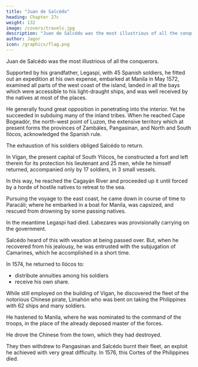 ```yaml
---
title: "Juan de Salcédo"
heading: Chapter 27c
weight: 132
image: /covers/travels.jpg
description: "Juan de Salcédo was the most illustrious of all the conquerors"
author: Jagor
icon: /graphics/flag.png
---
```



Juan de Salcédo was the most illustrious of all the conquerors. 

Supported by his grandfather, Legaspi, with 45 Spanish soldiers, he fitted out an expedition at his own expense, embarked at Manila in May 1572, examined all parts of the west coast of the island, landed in all the bays which were accessible to his light-draught ships, and was well received by the natives at most of the places. 

He generally found great opposition in penetrating into the interior. Yet he succeeded in subduing many of the inland tribes. When he reached Cape Bogeadór, the north-west point of Luzon, the extensive territory which at present forms the provinces of Zambáles, Pangasinan, and North and South Ilócos, acknowledged the Spanish rule. 

The exhaustion of his soldiers obliged Salcédo to return. 

In Vígan, the present capital of South Ylócos, he constructed a fort and left therein for its protection his lieutenant and 25 men, while he himself returned, accompanied only by 17 soldiers, in 3 small vessels. 

In this way, he reached the Cagayán River and proceeded up it until forced by a horde of hostile natives to retreat to the sea. 

Pursuing the voyage to the east coast, he came down in course of time to Paracáli; where he embarked in a boat for Manila, was capsized, and rescued from drowning by some passing natives.

In the meantime Legaspi had died. Labezares was provisionally carrying on the government. 

Salcédo heard of this with vexation at being passed over. But, when he recovered from his jealousy, he was entrusted with the subjugation of Camarines, which he accomplished in a short time. 

In 1574, he returned to Ilócos to:
- distribute annuities among his soldiers
- receive his own share. 

While still employed on the building of Vígan, he discovered the fleet of the notorious Chinese pirate, Limahón who was bent on taking the Philippines with 62 ships and many soldiers. 

He hastened<!--  at once, with all the help which he could summon together in the neighbourhood, --> to Manila, where he was nominated to the command of the troops, in the place of the already deposed master of the forces. 

He drove the Chinese from the town, which they had destroyed. 

They then withdrew to Pangasinan and Salcédo burnt their fleet, an exploit he achieved with very great difficulty. In 1576, this Cortes of the Philippines died.


